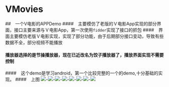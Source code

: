 # VMovies
##　一个V电影的APPDemo
####　主要模仿了老版的Ｖ电影App实现的部分界面，接口主要来源与Ｖ电影App，第一次使用`fidder`实现了接口的抓包
####　界面主要模仿老版Ｖ电影实现，实现了部分功能，由于后期部分接口变动，导致有些数据不全，部分视频不能播放
#### 播放器选择的是节操播放器，现在已近改名为饺子播放器了，播放界面实现不需要控制
####　这个demo是学习android，第一个比较完整的一个的demo,十分基础的实现。
####　上图
![](http://upload-images.jianshu.io/upload_images/3001453-ee21544cae8b9731.jpg)-![](http://upload-images.jianshu.io/upload_images/3001453-f25bcb93582ee1d4.jpg)-![](http://upload-images.jianshu.io/upload_images/3001453-c254b26bd4d6a0a6.jpg)-![](http://upload-images.jianshu.io/upload_images/3001453-6bdd073c47df5f8f.jpg)-![](http://upload-images.jianshu.io/upload_images/3001453-78a3059561fcdc2e.jpg)-![](http://upload-images.jianshu.io/upload_images/3001453-78fd2c63974f9b87.jpg)-![](http://upload-images.jianshu.io/upload_images/3001453-96d94cfe13abcf0d.jpg)-![](http://upload-images.jianshu.io/upload_images/3001453-f4c835e7e14e5778.jpg)
